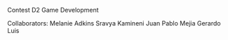 Contest D2 Game Development

Collaborators:
Melanie Adkins
Sravya Kamineni
Juan Pablo Mejia
Gerardo Luis